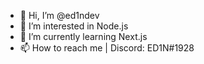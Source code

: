 - 👋 Hi, I’m @ed1ndev
- 👀 I’m interested in Node.js
- 🌱 I’m currently learning Next.js
- 📫 How to reach me | Discord: ED1N#1928

